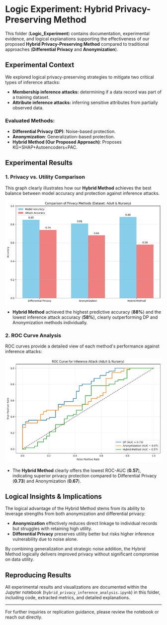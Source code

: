 # Logic Experiment: Hybrid Privacy-Preserving Method

This folder (**Logic_Experiment**) contains documentation, experimental evidence, and logical explanations supporting the effectiveness of our proposed **Hybrid Privacy-Preserving Method** compared to traditional approaches (**Differential Privacy** and **Anonymization**).

## Experimental Context

We explored logical privacy-preserving strategies to mitigate two critical types of inference attacks:

- **Membership inference attacks:** determining if a data record was part of a training dataset.
- **Attribute inference attacks:** inferring sensitive attributes from partially observed data.

### Evaluated Methods:

- **Differential Privacy (DP)**: Noise-based protection.
- **Anonymization**: Generalization-based protection.
- **Hybrid Method (Our Proposed Approach)**: Proposes KG+SHAP+Autoencoders+PAC.

## Experimental Results

### 1. Privacy vs. Utility Comparison

This graph clearly illustrates how our **Hybrid Method** achieves the best balance between model accuracy and protection against inference attacks.

![Privacy-Utility Trade-off](image1.png)

- **Hybrid Method** achieved the highest predictive accuracy (**88%**) and the lowest inference attack accuracy (**58%**), clearly outperforming DP and Anonymization methods individually.

### 2. ROC Curve Analysis

ROC curves provide a detailed view of each method's performance against inference attacks:

![ROC Curve for Inference Attacks](image2.png)

- The **Hybrid Method** clearly offers the lowest ROC-AUC (**0.57**), indicating superior privacy protection compared to Differential Privacy (**0.73**) and Anonymization (**0.67**).

## Logical Insights & Implications

The logical advantage of the Hybrid Method stems from its ability to leverage strengths from both anonymization and differential privacy:

- **Anonymization** effectively reduces direct linkage to individual records but struggles with retaining high utility.
- **Differential Privacy** preserves utility better but risks higher inference vulnerability due to noise alone.

By combining generalization and strategic noise addition, the Hybrid Method logically delivers improved privacy without significant compromise on data utility.

## Reproducing Results

All experimental results and visualizations are documented within the Jupyter notebook (`hybrid_privacy_inference_analysis.ipynb`) in this folder, including code, extracted metrics, and detailed explanations.

---

For further inquiries or replication guidance, please review the notebook or reach out directly.

